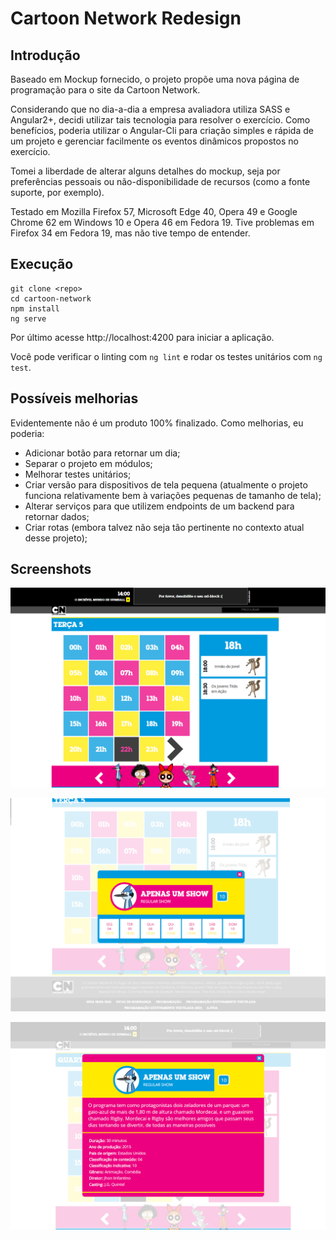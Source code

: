# Cartoon Network Redesign

## Introdução
Baseado em Mockup fornecido, o projeto propõe uma nova página de programação para o site da Cartoon Network.

Considerando que no dia-a-dia a empresa avaliadora utiliza SASS e Angular2+, decidi utilizar tais tecnologia para resolver o exercício. Como benefícios, poderia utilizar o Angular-Cli para criação simples e rápida de um projeto e gerenciar facilmente os eventos dinâmicos propostos no exercício.

Tomei a liberdade de alterar alguns detalhes do mockup, seja por preferências pessoais ou não-disponibilidade de recursos (como a fonte suporte, por exemplo).

Testado em Mozilla Firefox 57, Microsoft Edge 40, Opera 49 e Google Chrome 62 em Windows 10 e Opera 46 em Fedora 19. Tive problemas em Firefox 34 em Fedora 19, mas não tive tempo de entender.

## Execução

```
git clone <repo>
cd cartoon-network
npm install
ng serve
```

Por último acesse http://localhost:4200 para iniciar a aplicação.

Você pode verificar o linting com `ng lint` e rodar os testes unitários com `ng test`.

## Possíveis melhorias

Evidentemente não é um produto 100% finalizado. Como melhorias, eu poderia:
- Adicionar botão para retornar um dia;
- Separar o projeto em módulos;
- Melhorar testes unitários;
- Criar versão para dispositivos de tela pequena (atualmente o projeto funciona relativamente bem à variações pequenas de tamanho de tela);
- Alterar serviços para que utilizem endpoints de um backend para retornar dados;
- Criar rotas (embora talvez não seja tão pertinente no contexto atual desse projeto);

## Screenshots

![Cartoon Network - screenshot](./screenshots/main.png?raw=true)

![Cartoon Network - screenshot](./screenshots/schedule-by-cartoon.png?raw=true)

![Cartoon Network - screenshot](./screenshots/cartoon-details.png?raw=true)